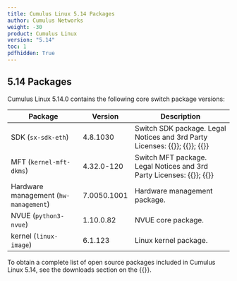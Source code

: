 ```yaml
---
title: Cumulus Linux 5.14 Packages
author: Cumulus Networks
weight: -30
product: Cumulus Linux
version: "5.14"
toc: 1
pdfhidden: True
---
```

## 5.14 Packages

Cumulus Linux 5.14.0 contains the following core switch package versions:

| Package | Version | Description |
| --- | ----| ----------- |
| SDK (`sx-sdk-eth`) | 4.8.1030  | Switch SDK package. Legal Notices and 3rd Party Licenses: {{<exlink url="https://content.mellanox.com/Legal/3rdPartyUnifyNotice_SDK_sx_sdk_4_8_1000_4.8.0994.pdf" text="SDK 3rd Party Unify Notice">}}; {{<exlink url="https://content.mellanox.com/Legal/3rdPartyNotice_SDK_sx_sdk_4_8_1000_4.8.0994.pdf" text="SDK 3rd Party Notice">}}; {{<exlink url="https://content.mellanox.com/Legal/license_SDK_sx_sdk_4_8_1000_4.8.0994.pdf" text="SDK License">}} |
| MFT (`kernel-mft-dkms`) | 4.32.0-120| Switch MFT package. Legal Notices and 3rd Party Licenses: {{<exlink url="https://content.mellanox.com/Legal/3rdPartyNotice_MFT_LINUX_mft-4.32.0.pdf" text="MFT 3rd Party Notice">}}; {{<exlink url="https://content.mellanox.com/Legal/license_MFT_LINUX_mft-4.32.0.pdf" text="MFT License">}} |
| Hardware management (`hw-management`) | 7.0050.1001 | Hardware management package.|
| NVUE (`python3-nvue`) | 1.10.0.82 | NVUE core package. |
| kernel (`linux-image`) | 6.1.123 | Linux kernel package. |

To obtain a complete list of open source packages included in Cumulus Linux 5.14, see the downloads section on the {{<exlink url="https://enterprise-support.nvidia.com/s/" text="NVIDIA Enterprise support portal">}}.

